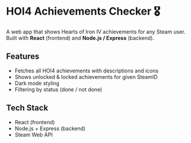 # HOI4 Achievements Checker 🎖️

A web app that shows Hearts of Iron IV achievements for any Steam user.  
Built with **React** (frontend) and **Node.js / Express** (backend).

## Features
- Fetches all HOI4 achievements with descriptions and icons
- Shows unlocked & locked achievements for given SteamID
- Dark mode styling
- Filtering by status (done / not done)

## Tech Stack
- React (frontend)
- Node.js + Express (backend)
- Steam Web API

